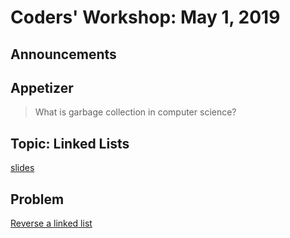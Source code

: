# Coders' Workshop: May 1, 2019

## Announcements

## Appetizer

> What is garbage collection in computer science?

## Topic: Linked Lists

[slides](https://slides.com/bbyunis/coder-s-workshop-1-4-6)

## Problem

[Reverse a linked list](https://github.com/andy-young/Coders-Workshop/blob/master/Coding-Challenges/tripleStep/tripleStep.md)
